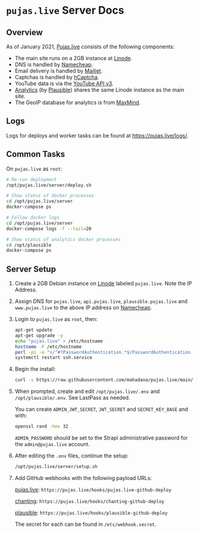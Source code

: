 # `pujas.live` Server Docs

## Overview

As of January 2021, [Pujas.live](https://pujas.live/) consists of the following
components:

- The main site runs on a 2GB instance at [Linode](https://www.linode.com/).
- DNS is handled by [Namecheap](https://www.namecheap.com/).
- Email delivery is handled by [Mailjet](https://www.mailjet.com/).
- Captchas is handled by [hCaptcha](https://www.hcaptcha.com/).
- YouTube data is via the [YouTube API v3](https://console.cloud.google.com/).
- [Analytics](https://plausible.pujas.live/) (by
  [Plausible](https://plausible.io/)) shares the same Linode instance as the main site.
- The GeoIP database for analytics is from
  [MaxMind](https://www.maxmind.com/en/home).

## Logs

Logs for deploys and worker tasks can be found at https://pujas.live/logs/.

## Common Tasks

On `pujas.live` as `root`:

```sh
# Re-run deployment
/opt/pujas.live/server/deploy.sh

# Show status of docker processes
cd /opt/pujas.live/server
docker-compose ps

# Follow docker logs
cd /opt/pujas.live/server
docker-compose logs -f --tail=20

# Show status of analytics docker processes
cd /opt/plausible
docker-compose ps
```

## Server Setup

1.  Create a 2GB Debian instance on [Linode](https://www.linode.com/) labeled
    `pujas.live`. Note the IP Address.

2.  Assign DNS for `pujas.live`, `api.pujas.live`, `plausible.pujas.live` and
    `www.pujas.live` to the above IP address on
    [Namecheap](https://www.namecheap.com/).

3.  Login to `pujas.live` as `root`, then:

    ```sh
    apt-get update
    apt-get upgrade -y
    echo "pujas.live" > /etc/hostname
    hostname -F /etc/hostname
    perl -pi -e "s/^#?PasswordAuthentication.*$/PasswordAuthentication no/" /etc/ssh/sshd_config
    systemctl restart ssh.service
    ```

4.  Begin the install:

    ```sh
    curl -s https://raw.githubusercontent.com/mahadana/pujas.live/main/server/setup.sh | bash
    ```

5.  When prompted, create and edit `/opt/pujas.live/.env` and
    `/opt/plausible/.env`. See LastPass as needed.

    You can create `ADMIN_JWT_SECRET`, `JWT_SECRET` and `SECRET_KEY_BASE` and
    with:

    ```sh
    openssl rand -hex 32
    ```

    `ADMIN_PASSWORD` should be set to the Strapi administrative password for the
    `admin@pujas.live` account.

6.  After editing the `.env` files, continue the setup:

    ```sh
    /opt/pujas.live/server/setup.sh
    ```

7.  Add GitHub webhooks with the following payload URLs:

    [pujas.live](https://github.com/mahadana/pujas.live/settings/hooks):
    `https://pujas.live/hooks/pujas.live-github-deploy`

    [chanting](https://github.com/mahadana/chanting/settings/hooks):
    `https://pujas.live/hooks/chanting-github-deploy`

    [plausible](https://github.com/mahadana/pujas.live/settings/hooks):
    `https://pujas.live/hooks/plausible-github-deploy`

    The secret for each can be found in `/etc/webhook.secret`.
